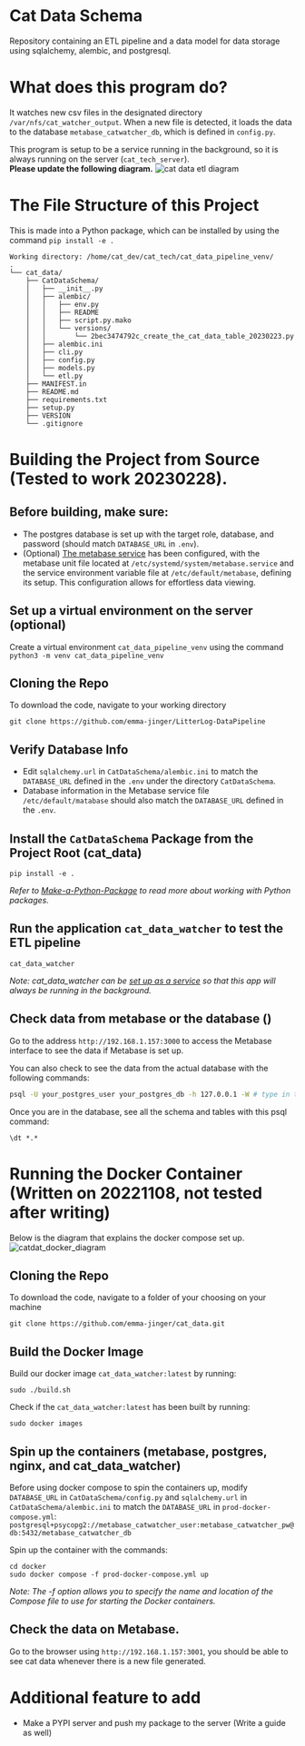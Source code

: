 # Cat Data Schema
Repository containing an ETL pipeline and a data model for data storage using sqlalchemy, alembic, and postgresql.

# What does this program do?
It watches new csv files in the designated directory `/var/nfs/cat_watcher_output`. When a new file is detected, it loads the data to the database `metabase_catwatcher_db`, which is defined in `config.py`. <br>

This program is setup to be a service running in the background, so it is always running on the server (`cat_tech_server`). <br>
**Please update the following diagram.**
![cat data etl diagram](https://github.com/emma-jinger/cat_data/blob/main/Diagrams/cat_data_etl_diagram.png)

# The File Structure of this Project
This is made into a Python package, which can be installed by using the command `pip install -e .`
```
Working directory: /home/cat_dev/cat_tech/cat_data_pipeline_venv/
.
└── cat_data/
    ├── CatDataSchema/
    │   ├── __init__.py
    │   ├── alembic/
    │   │   ├── env.py
    │   │   ├── README
    │   │   ├── script.py.mako
    │   │   └── versions/
    │   │       └── 2bec3474792c_create_the_cat_data_table_20230223.py
    │   ├── alembic.ini
    │   ├── cli.py
    │   ├── config.py
    │   ├── models.py
    │   └── etl.py
    ├── MANIFEST.in
    ├── README.md
    ├── requirements.txt
    ├── setup.py
    ├── VERSION
    └── .gitignore
```


# Building the Project from Source (Tested to work 20230228).
## Before building, make sure:
- The postgres database is set up with the target role, database, and password (should match `DATABASE_URL` in `.env`).
- (Optional) [The metabase service](https://github.com/emma-jinger/Set-Up-a-Service-on-Ubuntu) has been configured, with the metabase unit file located at `/etc/systemd/system/metabase.service` and the service environment variable file at `/etc/default/metabase`, defining its setup. This configuration allows for effortless data viewing.  

## Set up a virtual environment on the server (optional)
Create a virtual environment `cat_data_pipeline_venv` using the command `python3 -m venv cat_data_pipeline_venv`

## Cloning the Repo   
To download the code, navigate to your working directory
```
git clone https://github.com/emma-jinger/LitterLog-DataPipeline
```

## Verify Database Info  
- Edit `sqlalchemy.url` in `CatDataSchema/alembic.ini` to match the `DATABASE_URL` defined in the `.env` under the directory `CatDataSchema`.
- Database information in the Metabase service file `/etc/default/matabase` should also match the `DATABASE_URL` defined in the `.env`.
 
## Install the `CatDataSchema` Package from the Project Root (cat_data)
```
pip install -e . 
```
*Refer to [Make-a-Python-Package](https://github.com/emma-jinger/Make-a-Python-Package) to read more about working with Python packages.*

## Run the application `cat_data_watcher` to test the ETL pipeline
```
cat_data_watcher
``` 
*Note: cat_data_watcher can be [set up as a service](https://github.com/emma-jinger/Set-Up-a-Service-on-Ubuntu) so that this app will always be running in the background.*

## Check data from metabase or the database ()
Go to the address `http://192.168.1.157:3000` to access the Metabase interface to see the data if Metabase is set up.


You can also check to see the data from the actual database with the following commands:
```bash
psql -U your_postgres_user your_postgres_db -h 127.0.0.1 -W # type in the password when prompted
```
Once you are in the database, see all the schema and tables with this psql command: 
```psql
\dt *.*
```

# Running the Docker Container (Written on 20221108, not tested after writing)
Below is the diagram that explains the docker compose set up.
![catdat_docker_diagram](https://github.com/emma-jinger/cat_data/blob/main/Diagrams/catdata_docker_diagram.png)

## Cloning the Repo
To download the code, navigate to a folder of your choosing on your machine
```
git clone https://github.com/emma-jinger/cat_data.git 
```
## Build the Docker Image
Build our docker image `cat_data_watcher:latest` by running: 
```
sudo ./build.sh
```
Check if the `cat_data_watcher:latest` has been built by running:
```
sudo docker images
```
## Spin up the containers (metabase, postgres, nginx, and cat_data_watcher)
Before using docker compose to spin the containers up, modify `DATABASE_URL` in `CatDataSchema/config.py` and `sqlalchemy.url` in `CatDataSchema/alembic.ini` to match the `DATABASE_URL` in `prod-docker-compose.yml`: 
```postgresql+psycopg2://metabase_catwatcher_user:metabase_catwatcher_pw@db:5432/metabase_catwatcher_db```

Spin up the container with the commands: 
```
cd docker 
sudo docker compose -f prod-docker-compose.yml up
```
*Note: The -f option allows you to specify the name and location of the Compose file to use for starting the Docker containers.*
## Check the data on Metabase. 
Go to the browser using `http://192.168.1.157:3001`, you should be able to see cat data whenever there is a new file generated. 


# Additional feature to add 
- Make a PYPI server and push my package to the server (Write a guide as well)
